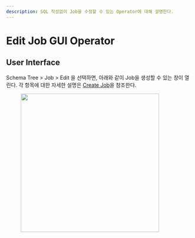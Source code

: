 ```yaml
---
description: SQL 작성없이 Job을 수정할 수 있는 Operator에 대해 설명한다.
---
```


# Edit Job GUI Operator

## User Interface

Schema Tree >  Job > Edit 을 선택하면, 아래와 같이 Job을 생성할 수 있는 창이 열린다. 각 항목에 대한 자세한 설명은 [Create Job](../create-gui-operator/create-job-gui-operator.md)을 참조한다.&#x20;

<figure><img src="../../../../../.gitbook/assets/image (21).png" alt="" width="375"><figcaption></figcaption></figure>


